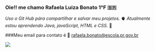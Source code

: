 ### Oie!! me chamo Rafaela Luiza Bonato 1°F 🇧🇷
*Uso o Git Hub pára compartilhar e salvar meu projetos.* 🫀
*Atualmente estou aprendendo Java, javaScript, HTML e CSS.* 👾

###Meu email para contato é 💌
rafaela.bonato@escola.pr.gov.br

![](https://media.tenor.com/PyuZZP9pPdMAAAAC/virus-alert-downloading-virus.gif)
